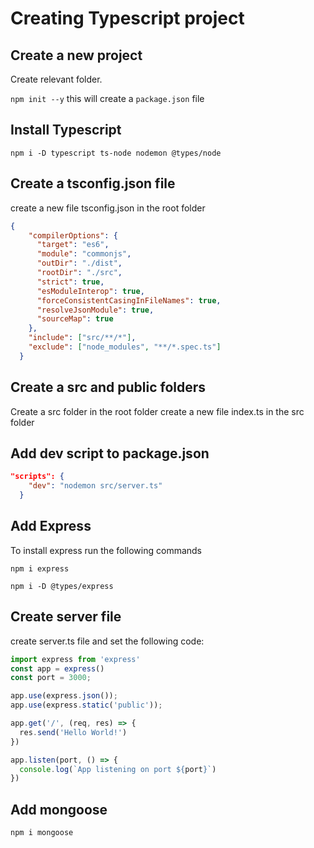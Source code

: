 # Creating Typescript project

## Create a new project
Create relevant folder.

```npm init --y```  this will create a ```package.json``` file

## Install Typescript
```npm i -D typescript ts-node nodemon @types/node```

## Create a tsconfig.json file
create a new file tsconfig.json in the root folder

```json
{
    "compilerOptions": {
      "target": "es6",
      "module": "commonjs",
      "outDir": "./dist",
      "rootDir": "./src",
      "strict": true,
      "esModuleInterop": true,
      "forceConsistentCasingInFileNames": true,
      "resolveJsonModule": true,
      "sourceMap": true
    },
    "include": ["src/**/*"],
    "exclude": ["node_modules", "**/*.spec.ts"]
  }
```



## Create a src and public folders
Create a src folder in the root folder
create a new file index.ts in the src folder


## Add dev script to package.json
```json
"scripts": {
    "dev": "nodemon src/server.ts"
  }
```

## Add Express
To install express run the following commands

```npm i express```

```npm i -D @types/express```

## Create server file
create server.ts file and set the following code:
```typescript
import express from 'express'
const app = express()
const port = 3000;

app.use(express.json());
app.use(express.static('public'));

app.get('/', (req, res) => {
  res.send('Hello World!')
})

app.listen(port, () => {
  console.log(`App listening on port ${port}`)
})
```

## Add mongoose
```npm i mongoose```


